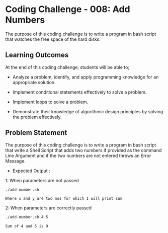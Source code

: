 # Coding Challenge - 008: Add Numbers
The purpose of this coding challenge is to write a program in bash script that 
watches the free space of the hard disks.  

## Learning Outcomes

At the end of this coding challenge, students will be able to;

- Analyze a problem, identify, and apply programming knowledge for an appropriate solution.

- Implement conditional statements effectively to solve a problem.

- Implement loops to solve a problem.

- Demonstrate their knowledge of algorithmic design principles by solving the problem effectively.

## Problem Statement

The purpose of this coding challenge is to write a program in bash script that write a Shell Script that adds two numbers if provided as the command Line Argument and if the two numbers are not entered throws an Error Message.

- Expected Output :

1: When parameters are not passed

```bash
./add-number.sh
```
``Where x and y are two nos for which I will print sum``


2: When parameters are correctly passed

```bash
./add-number.sh 4 5
```

``Sum of 4 and 5 is 9``